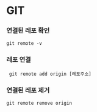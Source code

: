 # GIT

### 연결된 레포 확인
` git remote -v `

### 레포 연결
` git remote add origin [레포주소]`

### 연결된 레포 제거
` git remote remove origin `
